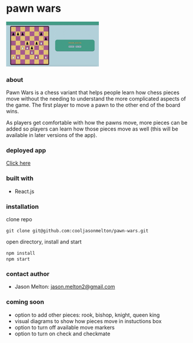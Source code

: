 # pawn wars
<img src="https://github.com/cooljasonmelton/pawn-wars/blob/master/pawn-wars-demo.gif?raw=true" width="50%" alt="demo" /> 

### about
Pawn Wars is a chess variant that helps people learn how chess pieces move without the needing to understand the more complicated aspects of the game. The first player to move a pawn to the other end of the board wins. 

As players get comfortable with how the pawns move, more pieces can be added so players can learn how those pieces move as well (this will be available in later versions of the app).

### deployed app
<a href="https://hopeful-jepsen-712859.netlify.app/"> Click here </a>

### built with
- React.js

### installation
clone repo
```
git clone git@github.com:cooljasonmelton/pawn-wars.git
```
open directory, install and start 
```
npm install
npm start
```

### contact author
- Jason Melton: jason.melton2@gmail.com

### coming soon
- option to add other pieces: rook, bishop, knight, queen king
- visual diagrams to show how pieces move in instuctions box
- option to turn off available move markers
- option to turn on check and checkmate
